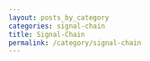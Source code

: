 ```yaml
---
layout: posts_by_category
categories: signal-chain
title: Signal-Chain
permalink: /category/signal-chain
---
```


